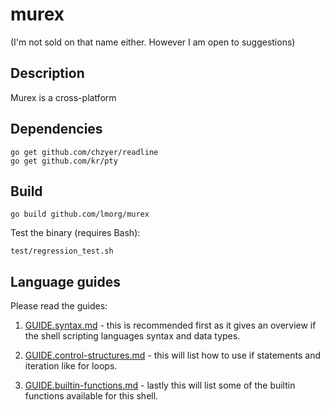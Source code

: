# murex
(I'm not sold on that name either. However I am open to suggestions)

## Description

Murex is a cross-platform 

## Dependencies
```
go get github.com/chzyer/readline
go get github.com/kr/pty
```

## Build
```
go build github.com/lmorg/murex
```

Test the binary (requires Bash):
```
test/regression_test.sh
```

## Language guides

Please read the guides:

1. [GUIDE.syntax.md](./GUIDE.syntax.md) - this is recommended first as it gives an overview
if the shell scripting languages syntax and data types.

2. [GUIDE.control-structures.md](./GUIDE.control-structures.md) - this will list how to use if
statements and iteration like for loops.

3. [GUIDE.builtin-functions.md](./GUIDE.builtin-functions.md) - lastly this will list some of the
builtin functions available for this shell.